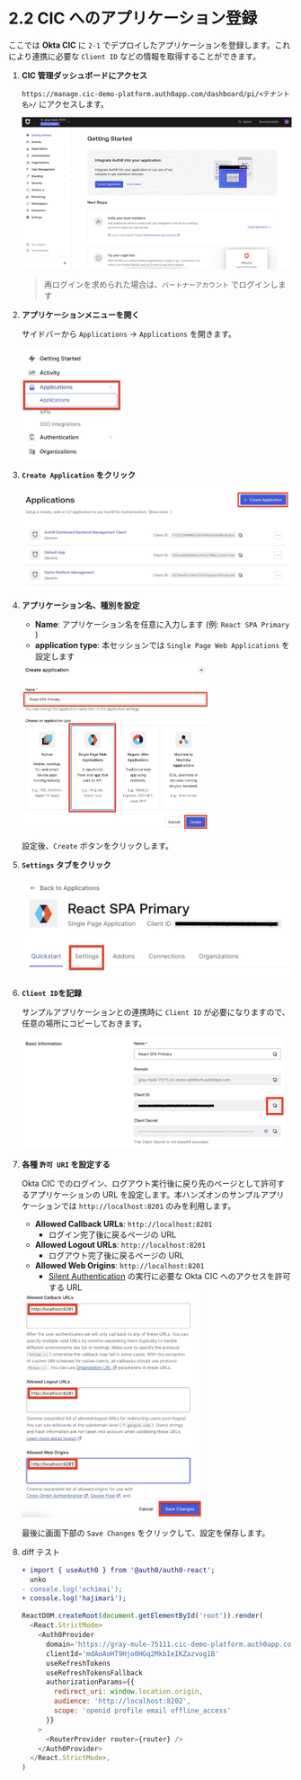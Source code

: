 # 2.2 CIC へのアプリケーション登録

ここでは **Okta CIC** に `2-1` でデプロイしたアプリケーションを登録します。これにより連携に必要な `Client ID` などの情報を取得することができます。

1. **CIC 管理ダッシュボードにアクセス**

    `https://manage.cic-demo-platform.auth0app.com/dashboard/pi/<テナント名>/` にアクセスします。

    <img src="../assets/images/cic-handson-1-9.jpg?raw=true" style="max-height: 400px;" />

    > 再ログインを求められた場合は、`パートナーアカウント` でログインします

1. **アプリケーションメニューを開く**

    サイドバーから `Applications` -> `Applications` を開きます。

    <img src="../assets/images/cic-handson-2-2.jpg?raw=true" style="max-height: 200px;" />

1. **`Create Application` をクリック**

    <img src="../assets/images/cic-handson-2-3.jpg?raw=true" style="max-height: 200px;" />

1. **アプリケーション名、種別を設定**

    * **Name**: アプリケーション名を任意に入力します (例: `React SPA Primary` )
    * **application type**: 本セッションでは `Single Page Web Applications` を設定します

    <img src="../assets/images/cic-handson-2-4.jpg?raw=true" style="max-height: 300px;" />

    設定後、`Create` ボタンをクリックします。

1. **`Settings` タブをクリック**

    <img src="../assets/images/cic-handson-2-5.jpg?raw=true" style="max-height: 200px;" />

1. **`Client ID`を記録**

    サンプルアプリケーションとの連携時に `Client ID` が必要になりますので、任意の場所にコピーしておきます。

    <img src="../assets/images/cic-handson-2-6.jpg?raw=true" style="max-height: 200px;" />

1. **各種 `許可 URI` を設定する**

    Okta CIC でのログイン、ログアウト実行後に戻り先のページとして許可するアプリケーションの URL を設定します。本ハンズオンのサンプルアプリケーションでは `http://localhost:8201` のみを利用します。

    * **Allowed Callback URLs**: `http://localhost:8201`
      * ログイン完了後に戻るページの URL
    * **Allowed Logout URLs**: `http://localhost:8201`
      * ログアウト完了後に戻るページの URL
    * **Allowed Web Origins**: `http://localhost:8201`
      * [Silent Authentication](https://auth0.com/docs/authenticate/login/configure-silent-authentication) の実行に必要な Okta CIC へのアクセスを許可する URL

    <img src="../assets/images/cic-handson-2-7.jpg?raw=true" style="max-height: 400px;" />

    最後に画面下部の `Save Changes` をクリックして、設定を保存します。

1. diff テスト

    ```diff
    + import { useAuth0 } from '@auth0/auth0-react';
      unko
    - console.log('ochimai');
    + console.log('hajimari');
    ```

    ```javascript
    ReactDOM.createRoot(document.getElementById('root')).render(
      <React.StrictMode>
        <Auth0Provider
          domain='https://gray-mule-75111.cic-demo-platform.auth0app.com'
          clientId='mdAoAoHT9Hjo0HGq2MkbIeIKZazvog1B'
          useRefreshTokens
          useRefreshTokensFallback
          authorizationParams={{
            redirect_uri: window.location.origin,
            audience: 'http://localhost:8202',
            scope: 'openid profile email offline_access'
          }}
        >
          <RouterProvider router={router} />
        </Auth0Provider>
      </React.StrictMode>,
    )
    ```